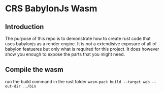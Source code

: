 # CRS BabylonJs Wasm

## Introduction
The purpose of this repo is to demonstrate how to create rust code that uses babylonjs as a render engine.
It is not a extendisive exposure of all of babylon featueres but only what is required for this project.
It does however show you enough to expose the parts that you might need.

## Compile the wasm
run the build command in the rust folder
```wasm-pack build --target web --out-dir ../bin```
